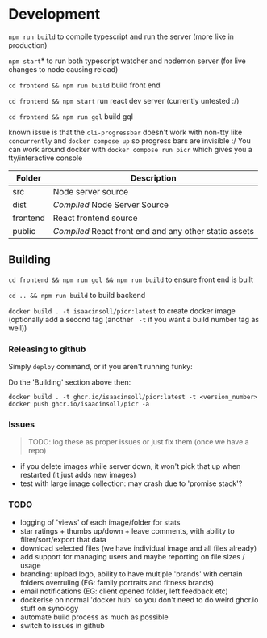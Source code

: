 
# Development

`npm run build` to compile typescript and run the server (more like in production)

`npm start`* to run both typescript watcher and nodemon server (for live changes to node causing reload)

`cd frontend && npm run build` build front end

`cd frontend && npm start` run react dev server (currently untested :/)

`cd frontend && npm run gql` build gql

known issue is that the `cli-progressbar` doesn't work with non-tty like
`concurrently` and `docker compose up` so progress bars are invisible :/
You can work around docker with `docker compose run picr` which gives you a tty/interactive console

| Folder   | Description                                            |
|----------|--------------------------------------------------------|
| src      | Node server source                                     |
| dist     | *Compiled* Node Server Source                          |
| frontend | React frontend source                                  |
| public   | *Compiled* React front end and any other static assets |

## Building

`cd frontend && npm run gql && npm run build` to ensure front end is built

`cd .. && npm run build` to build backend

`docker build . -t isaacinsoll/picr:latest` to create docker image (optionally add a second tag (another ` -t` if you want a build number tag as well))

### Releasing to github
Simply `deploy` command, or if you aren't running funky:

Do the 'Building' section above then:
```shell
docker build . -t ghcr.io/isaacinsoll/picr:latest -t <version_number>
docker push ghcr.io/isaacinsoll/picr -a
```

### Issues
> TODO: log these as proper issues or just fix them (once we have a repo)
- if you delete images while server down, it won't pick that up when restarted (it just adds new images)
- test with large image collection: may crash due to 'promise stack'?

### TODO
- logging of 'views' of each image/folder for stats
- star ratings + thumbs up/down + leave comments, with ability to filter/sort/export that data
- download selected files (we have individual image and all files already)
- add support for managing users and maybe reporting on file sizes / usage
- branding: upload logo, ability to have multiple 'brands' with certain folders overruling (EG: family portraits and fitness brands)
- email notifications (EG: client opened folder, left feedback etc)
- dockerise on normal 'docker hub' so you don't need to do weird ghcr.io stuff on synology
- automate build process as much as possible
- switch to issues in github